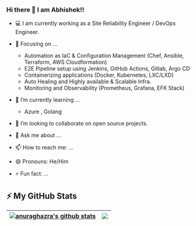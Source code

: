 ### Hi there 👋 I am Abhishek!!

- :computer: I am currently working as a Site Reliability Engineer / DevOps Engineer.

- 💬 Focusing on ...
   - Automation as IaC & Configuration Management (Chef, Ansible, Terraform, AWS Cloudformation)
   - E2E Pipeline setup using Jenkins, GitHub Actions, Gitlab, Argo CD
   - Containerizing applications (Docker, Kubernetes, LXC/LXD)
   - Auto Healing and Highly available & Scalable Infra.
   - Monitoring and Observability (Prometheus, Grafana, EFK Stack)
- 🌱 I’m currently learning ...
   - Azure , Golang
- 👯 I’m looking to collaborate on open source projects.
- 💬 Ask me about ...
- 📫 How to reach me: ...
- 😄 Pronouns: He/Him
- ⚡ Fun fact: ...

## ⚡ My GitHub Stats
<!-- <p align="left"> <img src="https://github-readme-stats.vercel.app/api?username=abhi-aws15
&show_icons=true&theme=gotham" alt="abhi-aws15
" />

<img align="center" src="https://github-readme-stats.anuraghazra1.vercel.app/api?username=abhi-aws15&show_icons=true&line_height=27&include_all_commits=true"/> 
![Top Langs](https://github-readme-stats.vercel.app/api/top-langs/?username=abhi-aws15
&hide=TeX&layout=compact)
 -->
 | <a href="https://github.com/abhi-aws15/github-readme-stats"><img align="center" src="https://github-readme-stats.vercel.app/api?username=abhi-aws15&show_icons=true&include_all_commits=true&theme=buefy&hide_border=true" alt="anuraghazra's github stats" /></a> | <a href="https://github.com/anuraghazra/github-readme-stats"><img align="center" src="https://github-readme-stats.vercel.app/api/top-langs/?username=abhi-aws15&layout=compact&theme=buefy&hide_border=true" /></a> |
| ------------- | ------------- |
